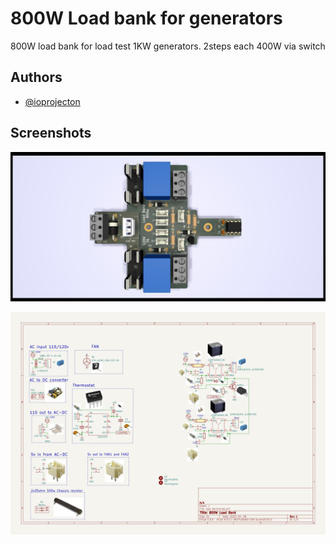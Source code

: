 
# 800W Load bank for generators

800W load bank for load test 1KW generators.
2steps each 400W via switch


## Authors

- [@ioprojecton](https://www.github.com/ioprojecton)


## Screenshots

![App Screenshot](https://github.com/ioprojecton/800W-load_bank/blob/main/load%20bank_3dpic.jpg?raw=true)

![App Screenshot](https://github.com/ioprojecton/800W-load_bank/blob/main/images/schematic.jpg?raw=true)


